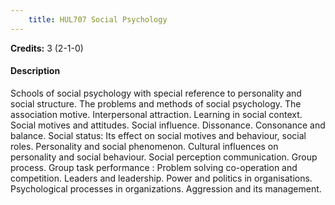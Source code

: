 ```yaml
---
    title: HUL707 Social Psychology
---
```

**Credits:** 3 (2-1-0)



#### Description 
Schools of social psychology with special reference to personality and social structure. The problems and methods of social psychology. The association motive. Interpersonal attraction. Learning in social context. Social motives and attitudes. Social influence. Dissonance. Consonance and balance. Social status: Its effect on social motives and behaviour, social roles. Personality and social phenomenon. Cultural influences on personality and social behaviour. Social perception communication. Group process. Group task performance : Problem solving co-operation and competition. Leaders and leadership. Power and politics in organisations. Psychological processes in organizations. Aggression and its management.
